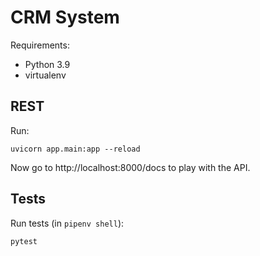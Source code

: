 # CRM System

Requirements:

* Python 3.9
* virtualenv

## REST

Run:

    uvicorn app.main:app --reload

Now go to http://localhost:8000/docs to play with the API.

## Tests

Run tests (in `pipenv shell`):

    pytest
